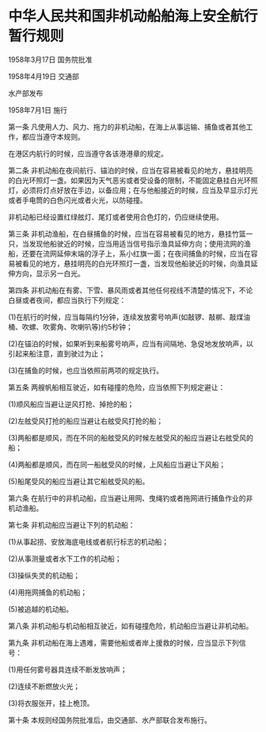 # 中华人民共和国非机动船舶海上安全航行暂行规则

1958年3月17日 国务院批准

1958年4月19日 交通部

水产部发布

1958年7月1日 施行



第一条 凡使用人力、风力、拖力的非机动船，在海上从事运输、捕鱼或者其他工作，都应当遵守本规则。

在港区内航行的时候，应当遵守各该港港章的规定。

第二条 非机动船在夜间航行、锚泊的时候，应当在容易被看见的地方，悬挂明亮的白光环照灯一盏。如果因为天气恶劣或者受设备的限制，不能固定悬挂白光环照灯，必须将灯点好放在手边，以备应用；在与他船接近的时候，应当及早显示灯光或者手电筒的白色闪光或者火光，以防碰撞。

非机动船已经设置红绿舷灯、尾灯或者使用合色灯的，仍应继续使用。

第三条 非机动渔船，在白昼捕鱼的时候，应当在容易被看见的地方，悬挂竹篮一只，当发现他船驶近的时候，应当用适当信号指示渔具延伸方向；使用流网的渔船，还要在流网延伸末端的浮子上，系小红旗一面；在夜间捕鱼的时候，应当在容易被看见的地方，悬挂明亮的白光环照灯一盏，当发现他船驶近的时候，向渔具延伸方向，显示另一白光。

第四条 非机动船在有雾、下雪、暴风雨或者其他任何视线不清楚的情况下，不论白昼或者夜间，都应当执行下列规定：

(1)在航行的时候，应当每隔约1分钟，连续发放雾号响声(如敲锣、敲梆、敲煤油桶、吹螺、吹雾角、吹喇叭等)约5秒钟；

(2)在锚泊的时候，如果听到来船雾号响声，应当有间隔地、急促地发放响声，以引起来船注意，直到驶过为止；

(3)在捕鱼的时候，也应当依照前两项的规定执行。

第五条 两艘帆船相互驶近，如有碰撞的危险，应当依照下列规定避让：

(1)顺风船应当避让逆风打抢、掉抢的船；

(2)左舷受风打抢的船应当避让右舷受风打抢的船；

(3)两船都是顺风，而在不同的船舷受风的时候左舷受风的船应当避让右舷受风的船；

(4)两船都是顺风，而在同一船舷受风的时候，上风船应当避让下风船；

(5)船尾受风的船应当避让其它船舷受风的船。

第六条 在航行中的非机动船，应当避让用网、曳绳钓或者拖网进行捕鱼作业的非机动渔船。

第七条 非机动船应当避让下列的机动船：

(1)从事起捞、安放海底电线或者航行标志的机动船；

(2)从事测量或者水下工作的机动船；

(3)操纵失灵的机动船；

(4)用拖网捕鱼的机动船；

(5)被追越的机动船。

第八条 非机动船与机动船相互驶近，如有碰撞危险，机动船应当避让非机动船。

第九条 非机动船在海上遇难，需要他船或者岸上援救的时候，应当显示下列信号：

(1)用任何雾号器具连续不断发放响声；

(2)连续不断燃放火光；

(3)将衣服张开，挂上桅顶。

第十条 本规则经国务院批准后，由交通部、水产部联合发布施行。